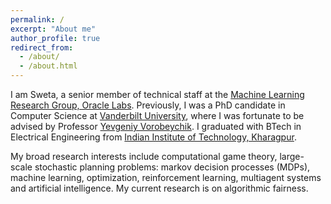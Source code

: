 ```yaml
---
permalink: /
excerpt: "About me"
author_profile: true
redirect_from: 
  - /about/
  - /about.html
---
```



I am Sweta, a senior member of technical staff at the [Machine Learning Research Group, Oracle Labs](https://labs.oracle.com/pls/apex/f?p=labs:49:::::P49_PROJECT_ID:7).  Previously, I was a PhD candidate in Computer Science at [Vanderbilt University](https://engineering.vanderbilt.edu/eecs/), where I was fortunate to be advised by Professor [Yevgeniy Vorobeychik](http://vorobeychik.com/). I graduated with BTech in Electrical Engineering from [Indian Institute of Technology, Kharagpur](http://www.iitkgp.ac.in/).  

My broad research interests include computational game theory, large-scale stochastic planning problems: markov decision processes (MDPs), machine learning, optimization, reinforcement learning, multiagent systems and artificial intelligence. My current research is on algorithmic fairness. 




